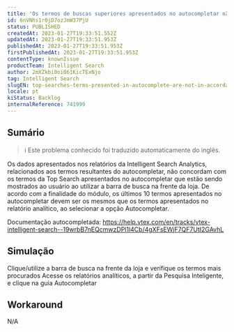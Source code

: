 ```yaml
---
title: 'Os termos de buscas superiores apresentados no autocompletar não estão de acordo com os termos apresentados no relatório da Analytics'
id: 6nVNhs1r0jD7ozJmW37PjU
status: PUBLISHED
createdAt: 2023-01-27T19:33:51.552Z
updatedAt: 2023-01-27T19:33:51.953Z
publishedAt: 2023-01-27T19:33:51.953Z
firstPublishedAt: 2023-01-27T19:33:51.953Z
contentType: knownIssue
productTeam: Intelligent Search
author: 2mXZkbi0oi061KicTExNjo
tag: Intelligent Search
slugEN: top-searches-terms-presented-in-autocomplete-are-not-in-accordance-with-terms-presented-in-the-analytics-report
locale: pt
kiStatus: Backlog
internalReference: 741999
---
```


## Sumário

>ℹ️ Este problema conhecido foi traduzido automaticamente do inglês.


Os dados apresentados nos relatórios da Intelligent Search Analytics, relacionados aos termos resultantes do autocompletar, não concordam com os termos da Top Search apresentados no autocompletar que estão sendo mostrados ao usuário ao utilizar a barra de busca na frente da loja. De acordo com a finalidade do módulo, os últimos 10 termos apresentados no autocompletar devem ser os mesmos que os termos apresentados no relatório analítico, ao selecionar a opção Autocompletar.

Documentação autocompletada:
https://help.vtex.com/en/tracks/vtex-intelligent-search--19wrbB7nEQcmwzDPl1l4Cb/4gXFsEWjF7QF7UtI2GAvhL


##

## Simulação


Clique/utilize a barra de busca na frente da loja e verifique os termos mais procurados
Acesse os relatórios analíticos, a partir da Pesquisa Inteligente, e clique na guia Autocompletar


##

## Workaround


N/A





